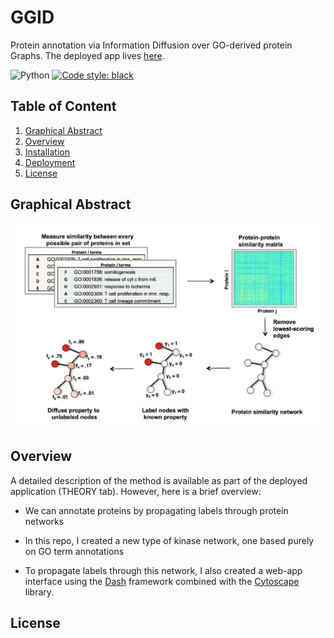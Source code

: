 # GGID

Protein annotation via Information Diffusion over GO-derived protein Graphs.
The deployed app lives [here](https://ggid.herokuapp.com/).

![Python](https://img.shields.io/badge/python-3.6%7C3.7-blue.svg)
[![Code style: black](https://img.shields.io/badge/code%20style-black-000000.svg)](https://github.com/psf/black)

## Table of Content
1. [Graphical Abstract](#graphical-abstract)
2. [Overview](#overview)
3. [Installation](#installation)
4. [Deployment](#deployment)
5. [License](#license)

## Graphical Abstract 
<img src="assets/graphical_abstract.png" alt="drawing" width="700"/>

## Overview
A detailed description of the method is available as part of the deployed application (THEORY tab).
However, here is a brief overview:

* We can annotate proteins by propagating labels through protein networks

* In this repo, I created a new type of kinase network, one based purely on GO term annotations

* To propagate labels through this network, I also created a web-app interface
    using the [Dash](https://dash.plotly.com/) framework combined with the [Cytoscape](https://github.com/plotly/dash-cytoscape) library.

## License
